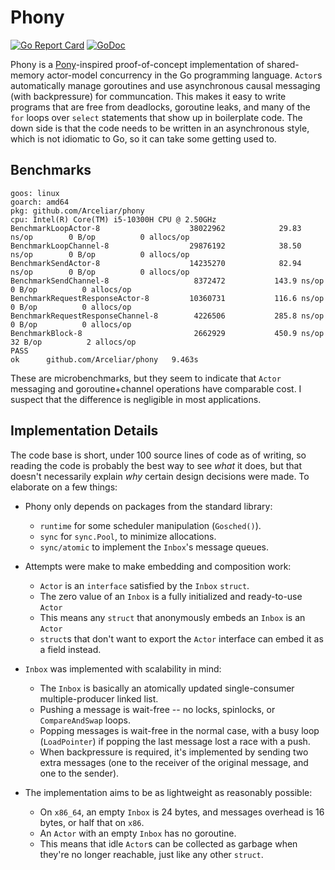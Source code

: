 # Phony

[![Go Report Card](https://goreportcard.com/badge/github.com/Arceliar/phony)](https://goreportcard.com/report/github.com/Arceliar/phony)
[![GoDoc](https://godoc.org/github.com/Arceliar/phony?status.svg)](https://godoc.org/github.com/Arceliar/phony)

Phony is a [Pony](https://ponylang.io/)-inspired proof-of-concept implementation of shared-memory actor-model concurrency in the Go programming language. `Actor`s automatically manage goroutines and use asynchronous causal messaging (with backpressure) for communcation. This makes it easy to write programs that are free from deadlocks, goroutine leaks, and many of the `for` loops over `select` statements that show up in boilerplate code. The down side is that the code needs to be written in an asynchronous style, which is not idiomatic to Go, so it can take some getting used to.

## Benchmarks

```
goos: linux
goarch: amd64
pkg: github.com/Arceliar/phony
cpu: Intel(R) Core(TM) i5-10300H CPU @ 2.50GHz
BenchmarkLoopActor-8                	38022962	        29.83 ns/op	       0 B/op	       0 allocs/op
BenchmarkLoopChannel-8              	29876192	        38.50 ns/op	       0 B/op	       0 allocs/op
BenchmarkSendActor-8                	14235270	        82.94 ns/op	       0 B/op	       0 allocs/op
BenchmarkSendChannel-8              	 8372472	       143.9 ns/op	       0 B/op	       0 allocs/op
BenchmarkRequestResponseActor-8     	10360731	       116.6 ns/op	       0 B/op	       0 allocs/op
BenchmarkRequestResponseChannel-8   	 4226506	       285.8 ns/op	       0 B/op	       0 allocs/op
BenchmarkBlock-8                    	 2662929	       450.9 ns/op	      32 B/op	       2 allocs/op
PASS
ok  	github.com/Arceliar/phony	9.463s
```

These are microbenchmarks, but they seem to indicate that `Actor` messaging and goroutine+channel operations have comparable cost. I suspect that the difference is negligible in most applications.

## Implementation Details

The code base is short, under 100 source lines of code as of writing, so reading the code is probably the best way to see *what* it does, but that doesn't necessarily explain *why* certain design decisions were made. To elaborate on a few things:

- Phony only depends on packages from the standard library:
    - `runtime` for some scheduler manipulation (`Gosched()`).
    - `sync` for `sync.Pool`, to minimize allocations.
    - `sync/atomic` to implement the `Inbox`'s message queues.

- Attempts were make to make embedding and composition work:
    - `Actor` is an `interface` satisfied by the `Inbox` `struct`.
    - The zero value of an `Inbox` is a fully initialized and ready-to-use `Actor`
    - This means any `struct` that anonymously embeds an `Inbox` is an `Actor`
    - `struct`s that don't want to export the `Actor` interface can embed it as a field instead.

- `Inbox` was implemented with scalability in mind:
    - The `Inbox` is basically an atomically updated single-consumer multiple-producer linked list.
    - Pushing a message is wait-free -- no locks, spinlocks, or `CompareAndSwap` loops.
    - Popping messages is wait-free in the normal case, with a busy loop (`LoadPointer`) if popping the last message lost a race with a push.
    - When backpressure is required, it's implemented by sending two extra messages (one to the receiver of the original message, and one to the sender).

- The implementation aims to be as lightweight as reasonably possible:
    - On `x86_64`, an empty `Inbox` is 24 bytes, and messages overhead is 16 bytes, or half that on `x86`.
    - An `Actor` with an empty `Inbox` has no goroutine.
    - This means that idle `Actor`s can be collected as garbage when they're no longer reachable, just like any other `struct`.

